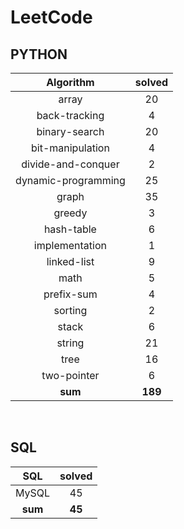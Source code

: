 # LeetCode
## PYTHON
|    Algorithm    | solved |
| :-------------: | :----: |
|array|20|
|back-tracking|4|
|binary-search|20|
|bit-manipulation|4|
|divide-and-conquer|2|
|dynamic-programming|25|
|graph|35|
|greedy|3|
|hash-table|6|
|implementation|1|
|linked-list|9|
|math|5|
|prefix-sum|4|
|sorting|2|
|stack|6|
|string|21|
|tree|16|
|two-pointer|6|
| **sum** | **189**|

<br>

 ## SQL
|    SQL    | solved |
| :-------------: | :----: |
|    MySQL    |45|
| **sum** | **45**|

